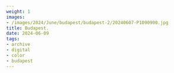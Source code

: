 ```yaml
---
weight: 1
images:
- /images/2024/June/budapest/budapest-2/20240607-P1090900.jpg
title: Budapest.
date: 2024-06-09
tags:
- archive
- digital
- color
- budapest
---
```



